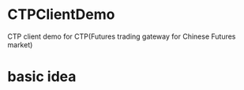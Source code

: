 # CTPClientDemo
CTP client demo for CTP(Futures trading gateway for Chinese Futures market)
# basic idea

